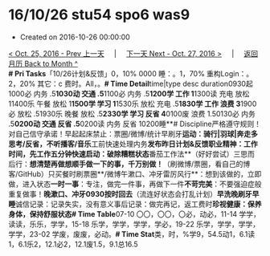 # 16/10/26 stu54 spo6 was9

* Created on 2016-10-26 00:00:00

[&lt; Oct. 25, 2016 - Prev 上一天](d25.md)     \|     [下一天 Next - Oct. 27, 2016 &gt;](d27.md)     \|     [返回月历 Back to Month ^](index.md)   
**\# Pri Tasks**「10/26计划&反馈」0，10% 0000 睡：。1，70% 重构Login：。2，20% 其它：c 费时。All，。**\# Time Detail**time\|type desc duration0930起1000必 内务 .5**1030动 交通 .5**1100必 内务 .5**1200学 工作 1**1300读 充电 放松 11400乐 午餐 放松 1**1500学 学习 1**1530乐 放松 充电 .5**1830学 工作 浪费 3**1900必 放松 .51930乐 晚餐 放松 .5**2330学 学习 反省 4**0100废 浪费 1.50130必 内务 .5**0200动 交通 反省 .5**0200读 内务 反省 10200睡**\# Discipline严格遵守规则！对自己信守承诺！早起起床禁止：票圈/微博/统计早刷牙**运动：骑行\|羽球\|奔走多思考/反省，不听播客/音乐**工前快速处理内务**发布昨日计划&反馈职业精神：工作时间，**先工作五分钟快速启动**：破除糟糕状态**番茄工作法**（好好尝试）三思而后行：**想清楚再做想顺手做一下的事，千万别做！**（刷微博/票圈，看自己的博客/GitHub）只买餐时刷票圈**/微博午漱口、冲牙雷厉风行**：想到该做的，立即做，进入状态**一时一事**：专注，做完一件事，再做下一件**不苛完美**：不要强迫症般重复做事！**晚漱口、冲牙0930按时回去**（流连好状态会打乱计划）**早洗晚刷牙早睡**诚信记录：记录失实，没有意义事后记录：做完再记，返工费时**珍视健康：保养身体，保持舒服状态\# Time Table**07-10 〇〇，〇〇，〇必，动必，11-14 学学，读读，乐乐，学学，15-18 乐学，学学，学学，学必，19-22 乐学，学学，学学，学学，23-02 学废，废废，必动。**\# Time Stat**类，时，%学9，54.5动1，6.1读1，6.1乐2，12.1必2，12.1废1.5，9.1总16.5

